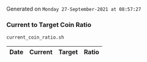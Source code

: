 Generated on `Monday 27-September-2021 at 08:57:27`

### Current to Target Coin Ratio
`current_coin_ratio.sh`

Date|Current|Target|Ratio
---|---|---|---
